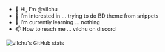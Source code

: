 - 👋 Hi, I’m @vilchu
- 👀 I’m interested in ... trying to do BD theme from snippets
- 🌱 I’m currently learning ... nothing
- 📫 How to reach me ... vılchu on discord

<!---
vilchu/vilchu is a ✨ special ✨ repository because its `README.md` (this file) appears on your GitHub profile.
You can click the Preview link to take a look at your changes.
--->

![vilchu's GitHub stats](https://github-readme-stats.vercel.app/api?username=vilchu&show_icons=true&theme=dracula)
